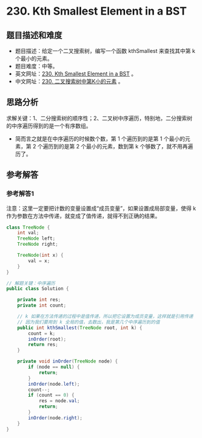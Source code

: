 # 230. Kth Smallest Element in a BST

## 题目描述和难度
+ 题目描述：给定一个二叉搜索树，编写一个函数 kthSmallest 来查找其中第 k 个最小的元素。
+ 题目难度：中等。
+ 英文网址：[230. Kth Smallest Element in a BST](https://leetcode.com/problems/kth-smallest-element-in-a-bst/description/)  。
+ 中文网址：[230. 二叉搜索树中第K小的元素](https://leetcode-cn.com/problems/kth-smallest-element-in-a-bst/description/)  。
## 思路分析
求解关键：1、二分搜索树的顺序性；2、二叉树中序遍历，特别地，二分搜索树的中序遍历得到的是一个有序数组。

+ 简而言之就是在中序遍历的时候数个数，第 1 个遍历到的是第 1 个最小的元素，第 2 个遍历到的是第 2 个最小的元素，数到第 k 个够数了，就不用再遍历了。

## 参考解答
### 参考解答1

注意：这里一定要把计数的变量设置成“成员变量”，如果设置成局部变量，使得 k 作为参数在方法中传递，就变成了值传递，就得不到正确的结果。

```java
class TreeNode {
    int val;
    TreeNode left;
    TreeNode right;

    TreeNode(int x) {
        val = x;
    }
}

// 解题关键：中序遍历
public class Solution {

    private int res;
    private int count;

    // k 如果在方法传递的过程中是值传递，所以把它设置为成员变量，这样就是引用传递
    // 因为我们要用到 k 全局的值，去数出，我是第几个中序遍历到的值
    public int kthSmallest(TreeNode root, int k) {
        count = k;
        inOrder(root);
        return res;
    }

    private void inOrder(TreeNode node) {
        if (node == null) {
            return;
        }
        inOrder(node.left);
        count--;
        if (count == 0) {
            res = node.val;
            return;
        }
        inOrder(node.right);
    }
}
```